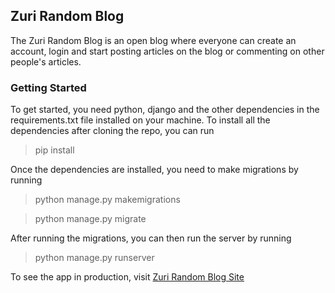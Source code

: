 ## Zuri Random Blog

The Zuri Random Blog is an open blog where everyone can create an account, login and start posting articles on the blog or commenting on other people's articles.

### Getting Started

To get started, you need python, django and the other dependencies in the requirements.txt file installed on your machine. To install all the dependencies after cloning the repo, you can run 

> pip install

Once the dependencies are installed, you need to make migrations by running

> python manage.py makemigrations

> python manage.py migrate

After running the migrations, you can then run the server by running

> python manage.py runserver

To see the app in production, visit [Zuri Random Blog Site](https://zurirandomblog.herokuapp.com/)

